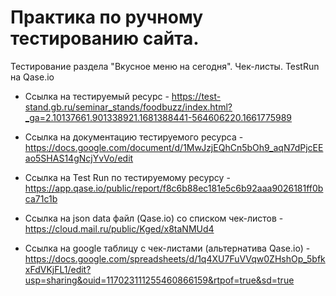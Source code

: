 # Практика по ручному тестированию сайта.
Тестирование раздела "Вкусное меню на сегодня". Чек-листы. TestRun на Qase.io


- Ссылка на тестируемый ресурс - https://test-stand.gb.ru/seminar_stands/foodbuzz/index.html?_ga=2.10137661.901338921.1681388441-564606220.1661775989

- Ссылка на документацию тестируемого ресурса - https://docs.google.com/document/d/1MwJzjEQhCn5bOh9_aqN7dPjcEEao5SHAS14gNcjYvVo/edit

- Ссылка на Test Run по тестируемому ресурсу - https://app.qase.io/public/report/f8c6b88ec181e5c6b92aaa9026181ff0bca71c1b

- Ссылка на json data файл (Qase.io) со списком чек-листов - https://cloud.mail.ru/public/Kged/x8taNMUd4

- Ссылка на google таблицу с чек-листами (альтернатива Qase.io) - https://docs.google.com/spreadsheets/d/1q4XU7FuVVqw0ZHshOp_5bfkxFdVKjFL1/edit?usp=sharing&ouid=117023111255460866159&rtpof=true&sd=true
